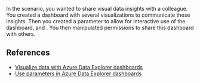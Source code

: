 In the scenario, you wanted to share visual data insights with a colleague. You created a dashboard with several visualizations to communicate these insights. Then you created a parameter to allow for interactive use of the dashboard, and . You then manipulated permissions to share this dashboard with others.

## References

* [Visualize data with Azure Data Explorer dashboards](/azure/data-explorer/azure-data-explorer-dashboards)
* [Use parameters in Azure Data Explorer dashboards](/azure/data-explorer/dashboard-parameters)
